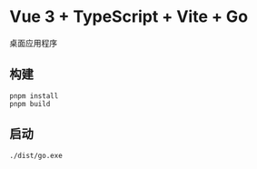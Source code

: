 # Vue 3 + TypeScript + Vite + Go

桌面应用程序

## 构建

```shell
pnpm install
pnpm build

```

## 启动

```shell
./dist/go.exe

```
